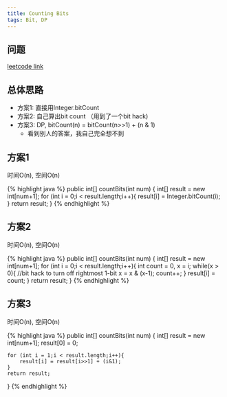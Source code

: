 ```yaml
---
title: Counting Bits
tags: Bit, DP
---
```


## 问题
[leetcode link](https://leetcode.com/problems/counting-bits/description/)

## 总体思路
- 方案1: 直接用Integer.bitCount
- 方案2: 自己算出bit count （用到了一个bit hack)
- 方案3: DP, bitCount(n) = bitCount(n>>1) + (n & 1)
  - 看到别人的答案，我自己完全想不到

## 方案1
时间O(n), 空间O(n)

{% highlight java %}
public int[] countBits(int num) {
    int[] result = new int[num+1];
    for (int i = 0;i < result.length;i++){
        result[i] = Integer.bitCount(i);
    }
    return result;
}
{% endhighlight %}

## 方案2
时间O(n), 空间O(n)

{% highlight java %}
public int[] countBits(int num) {
    int[] result = new int[num+1];
    for (int i = 0;i < result.length;i++){
        int count = 0, x = i;
        while(x > 0){
            //bit hack to turn off rightmost 1-bit
            x = x & (x-1);
            count++;
        }
        result[i] = count;
    }
    return result;
}
{% endhighlight %}

## 方案3
时间O(n), 空间O(n)

{% highlight java %}
public int[] countBits(int num) {
    int[] result = new int[num+1];
    result[0] = 0;

    for (int i = 1;i < result.length;i++){
        result[i] = result[i>>1] + (i&1);
    }
    return result;
}
{% endhighlight %}
